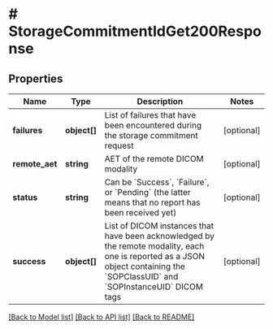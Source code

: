 # # StorageCommitmentIdGet200Response

## Properties

Name | Type | Description | Notes
------------ | ------------- | ------------- | -------------
**failures** | **object[]** | List of failures that have been encountered during the storage commitment request | [optional]
**remote_aet** | **string** | AET of the remote DICOM modality | [optional]
**status** | **string** | Can be &#x60;Success&#x60;, &#x60;Failure&#x60;, or &#x60;Pending&#x60; (the latter means that no report has been received yet) | [optional]
**success** | **object[]** | List of DICOM instances that have been acknowledged by the remote modality, each one is reported as a JSON object containing the &#x60;SOPClassUID&#x60; and &#x60;SOPInstanceUID&#x60; DICOM tags | [optional]

[[Back to Model list]](../../README.md#models) [[Back to API list]](../../README.md#endpoints) [[Back to README]](../../README.md)
